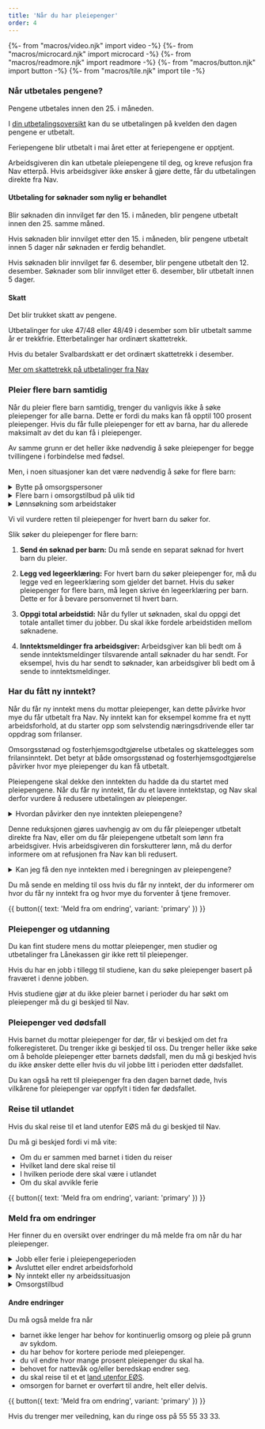 ```yaml
---
title: 'Når du har pleiepenger'
order: 4
---
```


{%- from "macros/video.njk" import video -%}
{%- from "macros/microcard.njk" import microcard -%}
{%- from "macros/readmore.njk" import readmore -%}
{%- from "macros/button.njk" import button -%}
{%- from "macros/tile.njk" import tile -%}


### Når utbetales pengene?

Pengene utbetales innen den 25. i måneden.

I [din utbetalingsoversikt](#) kan du se utbetalingen på kvelden den dagen pengene er utbetalt.

Feriepengene blir utbetalt i mai året etter at feriepengene er opptjent.

Arbeidsgiveren din kan utbetale pleiepengene til deg, og kreve refusjon fra Nav etterpå. Hvis arbeidsgiver ikke ønsker å gjøre dette, får du utbetalingen direkte fra Nav.

#### Utbetaling for søknader som nylig er behandlet

Blir søknaden din innvilget før den 15. i måneden, blir pengene utbetalt innen den 25. samme måned.

Hvis søknaden blir innvilget etter den 15. i måneden, blir pengene utbetalt innen 5 dager når søknaden er ferdig behandlet.

Hvis søknaden blir innvilget før 6. desember, blir pengene utbetalt den 12. desember. Søknader som blir innvilget etter 6. desember, blir utbetalt innen 5 dager.

#### Skatt

Det blir trukket skatt av pengene.

Utbetalinger for uke 47/48 eller 48/49 i desember som blir utbetalt samme år er trekkfrie. Etterbetalinger har ordinært skattetrekk.

Hvis du betaler Svalbardskatt er det ordinært skattetrekk i desember.

[Mer om skattetrekk på utbetalinger fra Nav](#)

### Pleier flere barn samtidig

Når du pleier flere barn samtidig, trenger du vanligvis ikke å søke pleiepenger for alle barna. Dette er fordi du maks kan få opptil 100 prosent pleiepenger. Hvis du får fulle pleiepenger for ett av barna, har du allerede maksimalt av det du kan få i pleiepenger.

Av samme grunn er det heller ikke nødvendig å søke pleiepenger for begge tvillingene i forbindelse med fødsel.

Men, i noen situasjoner kan det være nødvendig å søke for flere barn:

<div class='accordion'>
  <details>
    <summary>Bytte på omsorgspersoner</summary>
    {% prose %}{% endprose %}
  </details>
  <details>
    <summary>Flere barn i omsorgstilbud på ulik tid</summary>
    {% prose %}{% endprose %}
  </details>
  <details>
    <summary>Lønnsøkning som arbeidstaker</summary>
    {% prose %}{% endprose %}
  </details>
</div>

Vi vil vurdere retten til pleiepenger for hvert barn du søker for.

Slik søker du pleiepenger for flere barn:

1. **Send én søknad per barn:** Du må sende en separat søknad for hvert barn du pleier.

2. **Legg ved legeerklæring:** For hvert barn du søker pleiepenger for, må du legge ved en legeerklæring som gjelder det barnet. Hvis du søker pleiepenger for flere barn, må legen skrive én legeerklæring per barn. Dette er for å bevare personvernet til hvert barn.

3. **Oppgi total arbeidstid:** Når du fyller ut søknaden, skal du oppgi det totale antallet timer du jobber. Du skal ikke fordele arbeidstiden mellom søknadene.

4. **Inntektsmeldinger fra arbeidsgiver:** Arbeidsgiver kan bli bedt om å sende inntektsmeldinger tilsvarende antall søknader du har sendt. For eksempel, hvis du har sendt to søknader, kan arbeidsgiver bli bedt om å sende to inntektsmeldinger.

### Har du fått ny inntekt?

Når du får ny inntekt mens du mottar pleiepenger, kan dette påvirke hvor mye du får utbetalt fra Nav. Ny inntekt kan for eksempel komme fra et nytt arbeidsforhold, at du starter opp som selvstendig næringsdrivende eller tar oppdrag som frilanser. 

Omsorgsstønad og fosterhjemsgodtgjørelse utbetales og skattelegges som frilansinntekt. Det betyr at både omsorgsstønad og fosterhjemsgodtgjørelse påvirker hvor mye pleiepenger du kan få utbetalt.

Pleiepengene skal dekke den inntekten du hadde da du startet med pleiepengene. Når du får ny inntekt, får du et lavere inntektstap, og Nav skal derfor vurdere å redusere utbetalingen av pleiepenger.

<div class='readmore'>
  <details>
    <summary>Hvordan påvirker den nye inntekten pleiepengene?</summary>
    {% prose %}{% endprose %}
  </details>
</div>

Denne reduksjonen gjøres uavhengig av om du får pleiepenger utbetalt direkte fra Nav, eller om du får pleiepengene utbetalt som lønn fra arbeidsgiver. Hvis arbeidsgiveren din forskutterer lønn, må du derfor informere om at refusjonen fra Nav kan bli redusert. 

<div class='readmore'>
  <details>
    <summary>Kan jeg få den nye inntekten med i beregningen av pleiepengene?</summary>
    {% prose %}{% endprose %}
  </details>
</div>

Du må sende en melding til oss hvis du får ny inntekt, der du informerer om hvor du får ny inntekt fra og hvor mye du forventer å tjene fremover.

<div class="flex flex-wrap gap-3">
  {{ button({ text: 'Meld fra om endring', variant: 'primary' }) }}
</div>

### Pleiepenger og utdanning

Du kan fint studere mens du mottar pleiepenger, men studier og utbetalinger fra Lånekassen gir ikke rett til pleiepenger. 

Hvis du har en jobb i tillegg til studiene, kan du søke pleiepenger basert på fraværet i denne jobben.

Hvis studiene gjør at du ikke pleier barnet i perioder du har søkt om pleiepenger må du gi beskjed til Nav. 

### Pleiepenger ved dødsfall

Hvis barnet du mottar pleiepenger for dør, får vi beskjed om det fra folkeregisteret. Du trenger ikke gi beskjed til oss. Du trenger heller ikke søke om å beholde pleiepenger etter barnets dødsfall, men du må gi beskjed hvis du ikke ønsker dette eller hvis du vil jobbe litt i perioden etter dødsfallet.

Du kan også ha rett til pleiepenger fra den dagen barnet døde, hvis vilkårene for pleiepenger var oppfylt i tiden før dødsfallet. 

### Reise til utlandet

Hvis du skal reise til et land utenfor EØS må du gi beskjed til Nav.

Du må gi beskjed fordi vi må vite:

* Om du er sammen med barnet i tiden du reiser
* Hvilket land dere skal reise til
* I hvilken periode dere skal være i utlandet
* Om du skal avvikle ferie

<div class="flex flex-wrap gap-3">
  {{ button({ text: 'Meld fra om endring', variant: 'primary' }) }}
</div>

### Meld fra om endringer

Her finner du en oversikt over endringer du må melde fra om når du har pleiepenger.

<div class='accordion'>
  <details>
    <summary>Jobb eller ferie i pleiepengeperioden</summary>
    {% prose %}{% endprose %}
  </details>
  <details>
    <summary>Avsluttet eller endret arbeidsforhold</summary>
    {% prose %}{% endprose %}
  </details>
  <details>
    <summary>Ny inntekt eller ny arbeidssituasjon</summary>
    {% prose %}{% endprose %}
  </details>
  <details>
    <summary>Omsorgstilbud</summary>
    {% prose %}{% endprose %}
  </details>
</div>

#### Andre endringer

Du må også melde fra når

* barnet ikke lenger har behov for kontinuerlig omsorg og pleie på grunn av sykdom.
* du har behov for kortere periode med pleiepenger.
* du vil endre hvor mange prosent pleiepenger du skal ha.
* behovet for nattevåk og/eller beredskap endrer seg.
* du skal reise til et et [land utenfor EØS](#).
* omsorgen for barnet er overført til andre, helt eller delvis.

<div class="flex flex-wrap gap-3">
  {{ button({ text: 'Meld fra om endring', variant: 'primary' }) }}
</div>

Hvis du trenger mer veiledning, kan du ringe oss på 55 55 33 33.


